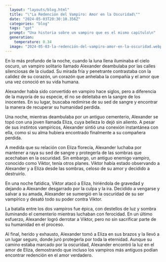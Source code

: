 ```yaml
---
  layout: "layouts/blog.html"
  title: "\"La Redención del Vampiro: Amor en la Oscuridad\""
  date: "2024-05-03T20:30:10.356Z"
  categories: "blog"
  tags: "gpt"
  prompt: "Una historia sobre un vampiro que es el mismo capitulo\n"
  generation: 
    temperature: 0.34
  image: "2024-05-03-la-redención-del-vampiro-amor-en-la-oscuridad.webp"
---
```

En lo más profundo de la noche, cuando la luna llena iluminaba el cielo oscuro, un vampiro solitario llamado Alexander deambulaba por las calles silenciosas de la ciudad. Su mirada fría y penetrante contrastaba con la calidez de su corazón, un corazón que anhelaba la compañía y el amor que una vez conoció en su vida humana.

Alexander había sido convertido en vampiro hace siglos, pero a diferencia de la mayoría de su especie, él no se deleitaba en la sangre de los inocentes. En su lugar, buscaba redimirse de su sed de sangre y encontrar la manera de recuperar su humanidad perdida.

Una noche, mientras deambulaba por un antiguo cementerio, Alexander se topó con una joven llamada Eliza, cuya belleza lo dejó sin aliento. A pesar de sus instintos vampíricos, Alexander sintió una conexión instantánea con ella, como si su alma hubiera encontrado finalmente a su compañera perdida.

A medida que su relación con Eliza florecía, Alexander luchaba por mantener a raya su sed de sangre y protegerla de las sombras que acechaban en la oscuridad. Sin embargo, un antiguo enemigo vampiro, conocido como Viktor, tenía otros planes. Viktor había estado observando a Alexander y a Eliza desde las sombras, celoso de su amor y decidido a destruirlo.

En una noche fatídica, Viktor atacó a Eliza, hiriéndola de gravedad y dejando a Alexander desgarrado por la culpa y la ira. Decidido a vengarse y salvar a su amada, Alexander se sumergió en la oscuridad de su ser vampírico y desató todo su poder contra Viktor.

La batalla entre los dos vampiros fue épica, con destellos de luz y sombra iluminando el cementerio mientras luchaban con ferocidad. En un último esfuerzo, Alexander logró derrotar a Viktor, pero no sin sacrificar parte de su humanidad en el proceso.

Al final, herido y exhausto, Alexander tomó a Eliza en sus brazos y la llevó a un lugar seguro, donde juró protegerla por toda la eternidad. Aunque su camino estaba marcado por la oscuridad, Alexander encontró la luz en el amor de Eliza, demostrando que incluso los vampiros más antiguos podían encontrar redención en el amor verdadero.
